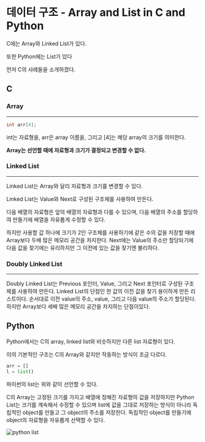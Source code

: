 # 데이터 구조 - Array and List in C and Python

C에는 Array와 Linked List가 있다.

또한 Python에는 List가 있다

먼저 C의 사례들을 소개하겠다.

## C

### Array
---

```c
int arr[4];
```
int는 자료형을, arr은 array 이름을, 그리고 [4]는 해당 array의 크기를 의미한다.

**Array는 선언할 때에 자료형과 크기가 결정되고 변경할 수 없다.**

### Linked List
---
Linked List는 Array와 달리 자료형과 크기를 변경할 수 있다.

Linked List는 Value와 Next로 구성된 구조체를 사용하여 만든다.

다음 배열의 자료형은 앞의 배열의 자료형과 다를 수 있으며, 다음 배열의 주소를 할당하여 만들기에 배열을 자유롭게 수정할 수 있다. 

하지만 사용할 값 하나에 크기가 2인 구조체를 사용하기에 같은 수의 값을 저장할 때에 Array보다 두배 많은 메모리 공간을 차지한다. Next에는 Value의 주소만 할당되기에 다음 값을 찾기에는 유리하지만 그 이전에 있는 값을 찾기엔 불리하다.

### Doubly Linked List
---
Doubly Linked List는 Previous 포인터, Value, 그리고 Next 포인터로 구성된 구조체를 사용하여 만든다. Linked List의 단점인 한 값의 이전 값을 찾기 용이하게 만든 리스트이다. 순서대로 이전 value의 주소, value, 그리고 다음 value의 주소가 할당된다. 하지만 Array보다 세배 많은 메모리 공간을 차지하는 단점이있다.

## Python

Python에서는 C의 array, linked list와 비슷하지만 다른 list 자료형이 있다.

이의 기본적인 구조는 C의 Array와 같지만 작동하는 방식이 조금 다르다.

```python
arr = []
l = list()
```
파이썬의 list는 위와 같이 선언할 수 있다.

C의 Array는 고정된 크기를 가지고 배열에 정해진 자료형의 값을 저장하지만 Python List는 크기를 계속해서 수정할 수 있으며 list에 값을 그대로 저장하는 방식이 아니라 독립적인 object를 만들고 그 object의 주소를 저장한다.
독립적인 object를 만들기에 object의 자료형을 자유롭게 선택할 수 있다.

<image src="https://img1.daumcdn.net/thumb/R1280x0/?scode=mtistory2&fname=https%3A%2F%2Fblog.kakaocdn.net%2Fdn%2FbiBuQ8%2Fbtslw75X9rR%2FDk9cfnN0Qc5Nqk9xqwI5Sk%2Fimg.png" alt="python list">

